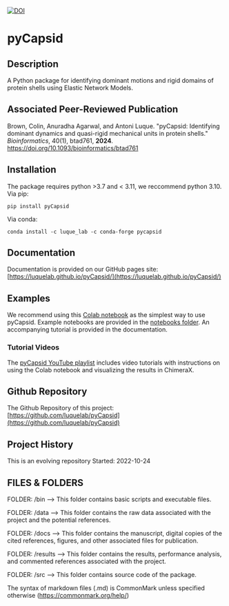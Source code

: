 [![DOI](https://zenodo.org/badge/555994409.svg)](https://zenodo.org/badge/latestdoi/555994409)

# pyCapsid

## Description
A Python package for identifying dominant motions and rigid domains of protein shells using Elastic Network Models.

## Associated Peer-Reviewed Publication
Brown, Colin, Anuradha Agarwal, and Antoni Luque. "pyCapsid: Identifying dominant dynamics and quasi-rigid mechanical units in protein shells." *Bioinformatics*, 40(1), btad761, **2024**. <https://doi.org/10.1093/bioinformatics/btad761>

## Installation
The package requires python >3.7 and < 3.11, we reccommend python 3.10.
Via pip:
~~~~
pip install pyCapsid
~~~~

Via conda: 
~~~~
conda install -c luque_lab -c conda-forge pycapsid
~~~~

## Documentation
Documentation is provided on our GitHub pages site: [https://luquelab.github.io/pyCapsid/](https://luquelab.github.io/pyCapsid/)

## Examples
We recommend using this [Colab notebook](https://colab.research.google.com/github/luquelab/pyCapsid/blob/main/notebooks/pyCapsid_colab_notebook.ipynb)
as the simplest way to use pyCapsid.
Example notebooks are provided in the [notebooks folder](https://github.com/luquelab/pyCapsid/tree/main/notebooks).
An accompanying tutorial is provided in the documentation.

### Tutorial Videos

The [pyCapsid YouTube playlist](https://www.youtube.com/playlist?list=PLoqX8Gr-Q1jaDwF8phzP2MfVsMw71IdOt) includes video tutorials with instructions on using the Colab notebook and visualizing the results in ChimeraX.

## Github Repository
The Github Repository of this project: [https://github.com/luquelab/pyCapsid](https://github.com/luquelab/pyCapsid)

## Project History
This is an evolving repository
Started: 2022-10-24


## FILES & FOLDERS
FOLDER: /bin
--> This folder contains basic scripts and executable files.

FOLDER: /data
--> This folder contains the raw data associated with the project and the potential references.

FOLDER: /docs
--> This folder contains the manuscript, digital copies of the cited references, figures, and other associated files for publication.

FOLDER: /results
--> This folder contains the results, performance analysis, and commented references associated with the project.

FOLDER: /src
--> This folder contains source code of the package.

The syntax of markdown files (.md) is CommonMark unless specified otherwise (https://commonmark.org/help/)




